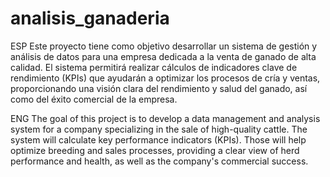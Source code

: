 # analisis_ganaderia

ESP
Este proyecto tiene como objetivo desarrollar un sistema de gestión y análisis de datos para una empresa dedicada a la venta de ganado de alta calidad. El sistema permitirá realizar cálculos de indicadores clave de rendimiento (KPIs) que ayudarán a optimizar los procesos de cría y ventas, proporcionando una visión clara del rendimiento y salud del ganado, así como del éxito comercial de la empresa.

ENG
The goal of this project is to develop a data management and analysis system for a company specializing in the sale of high-quality cattle. The system will calculate key performance indicators (KPIs). Those will help optimize breeding and sales processes, providing a clear view of herd performance and health, as well as the company's commercial success.
